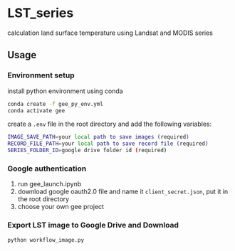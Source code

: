 # LST_series

calculation land surface temperature using Landsat and MODIS series

## Usage

### Environment setup

install python environment using conda

```bash
conda create -f gee_py_env.yml
conda activate gee
```

create a `.env` file in the root directory and add the following variables:

```bash # .env
IMAGE_SAVE_PATH=your local path to save images (required)
RECORD_FILE_PATH=your local path to save record file (required)
SERIES_FOLDER_ID=google drive folder id (required)
```

### Google authentication

1. run gee_launch.ipynb
2. download google oauth2.0 file and name it `client_secret.json`, put it in the root directory
3. choose your own gee project

### Export LST image to Google Drive and Download

```bash
python workflow_image.py
```